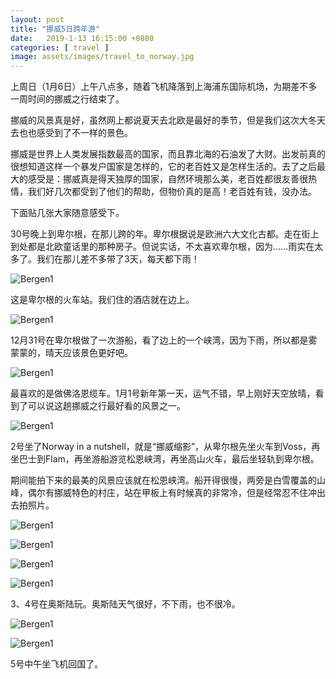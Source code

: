```yaml
---
layout: post
title: "挪威5日跨年游"
date:   2019-1-13 16:15:00 +0800
categories: [ travel ]
image: assets/images/travel_to_norway.jpg
---
```


上周日（1月6日）上午八点多，随着飞机降落到上海浦东国际机场，为期差不多一周时间的挪威之行结束了。

挪威的风景真是好，虽然网上都说夏天去北欧是最好的季节，但是我们这次大冬天去也也感受到了不一样的景色。

挪威是世界上人类发展指数最高的国家，而且靠北海的石油发了大财。出发前真的很想知道这样一个暴发户国家是怎样的，它的老百姓又是怎样生活的。去了之后最大的感受是：挪威真是得天独厚的国家，自然环境那么美，老百姓都很友善很热情，我们好几次都受到了他们的帮助，但物价真的是高！老百姓有钱，没办法。

下面贴几张大家随意感受下。

30号晚上到卑尔根，在那儿跨的年。卑尔根据说是欧洲六大文化古都。走在街上到处都是北欧童话里的那种房子。但说实话，不太喜欢卑尔根，因为……雨实在太多了。我们在那儿差不多带了3天，每天都下雨！

![Bergen1](/assets/images/norway/1.jpg)

这是卑尔根的火车站。我们住的酒店就在边上。

![Bergen1](/assets/images/norway/2.jpg)

12月31号在卑尔根做了一次游船，看了边上的一个峡湾，因为下雨，所以都是雾蒙蒙的，晴天应该景色更好吧。

![Bergen1](/assets/images/norway/3.jpg)

最喜欢的是做佛洛恩缆车。1月1号新年第一天，运气不错，早上刚好天空放晴，看到了可以说这趟挪威之行最好看的风景之一。

![Bergen1](/assets/images/norway/4.jpg)

2号坐了Norway in a nutshell，就是“挪威缩影”，从卑尔根先坐火车到Voss，再坐巴士到Flam，再坐游船游览松恩峡湾，再坐高山火车，最后坐轻轨到卑尔根。

期间能拍下来的最美的风景应该就在松恩峡湾。船开得很慢，两旁是白雪覆盖的山峰，偶尔有挪威特色的村庄，站在甲板上有时候真的非常冷，但是经常忍不住冲出去拍照片。

![Bergen1](/assets/images/norway/5.jpg)

![Bergen1](/assets/images/norway/6.jpg)

![Bergen1](/assets/images/norway/7.jpg)

![Bergen1](/assets/images/norway/10.jpg)

3、4号在奥斯陆玩。奥斯陆天气很好，不下雨，也不很冷。

![Bergen1](/assets/images/norway/8.jpg)

![Bergen1](/assets/images/norway/9.jpg)

5号中午坐飞机回国了。